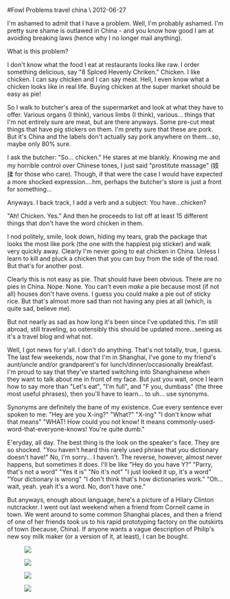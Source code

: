 <!-- layout: post
categories: 
- travel
- china
title: Fowl Problems
date: 2012-06-27
-->
#Fowl Problems
<tag>travel</tag> <tag>china</tag> \\ 2012-06-27



I'm ashamed to admit that I have a problem. Well, I'm probably ashamed. I'm pretty sure shame is outlawed in China - and you know how good I am at avoiding breaking laws (hence why I no longer mail anything).

What is this problem?

I don't know what the food I eat at restaurants looks like raw. I order something delicious, say "8 Splced Hevenly Chriken." Chicken. I like chicken. I can say chicken and I can say meat. Hell, I even know what a chicken looks like in real life. Buying chicken at the super market should be easy as pie!

So I walk to butcher's area of the supermarket and look at what they have to offer. Various organs (I think), various limbs (I think), various... things that I'm not entirely sure are meat, but are there anyways. Some pre-cut meat things that have pig stickers on them. I'm pretty sure that these are pork. But it's China and the labels don't actually say pork anywhere on them...so, maybe only 80% sure.
<!-- more -->

I ask the butcher: "So... chicken." He stares at me blankly. Knowing me and my horrible control over Chinese tones, I just said "prostitute massage" (妓揉 for those who care). Though, if that were the case I would have expected a more shocked expression....hm, perhaps the butcher's store is just a front for something...

Anyways. I back track, I add a verb and a subject: You have...chicken?

"Ah! Chicken. Yes." And then he proceeds to list off at least 15 different things that don't have the word chicken in them.

I nod politely, smile, look down, hiding my tears, grab the package that looks the most like pork (the one with the happiest pig sticker) and walk very quickly away. Clearly I'm never going to eat chicken in China. Unless I learn to kill and pluck a chicken that you can buy from the side of the road. But that's for another post.

Clearly this is not easy as pie. That should have been obvious. There are no pies in China. Nope. None. You can't even *make* a pie because most (if not all) houses don't have ovens. I guess you could make a pie out of sticky rice. But that's almost more sad than not having any pies at all (which, is quite sad, believe me).

But not nearly as sad as how long it's been since I've updated this. I'm still abroad, still traveling, so ostensibly this should be updated more...seeing as it's a travel blog and what not.

Well, I got news for y'all. I don't do anything. That's not totally, true, I guess. The last few weekends, now that I'm in Shanghai, I've gone to my friend's aunt/uncle and/or grandparent's for lunch/dinner/occasionally breakfast. I'm proud to say that they've started switching into Shanghainese when they want to talk about me in front of my face. But just you wait, once I learn how to say more than "Let's eat", "I'm full", and "F you, dumbass" (the three most useful phrases), then you'll have to learn... to uh... use synonyms.

Synonyms are definitely the bane of my existence. Cue every sentence ever spoken to me: "Hey are you X-ing?" "What?" "X-ing" "I don't know what that means" "WHAT! How could you not know! It means commonly-used-word-that-everyone-knows! You're quite dumb."

E'eryday, all day. The best thing is the look on the speaker's face. They are so shocked. "You haven't heard this rarely used phrase that you dictionary doesn't have!" No, I'm sorry... I haven't. The reverse, however, almost never happens, but sometimes it does. I'll be like "Hey do you have Y?" "Parry, that's not a word" "Yes it is" "No it's not" "I just looked it up, it's a word" "Your dictionary is wrong" "I don't think that's how dictionaries work." "Oh... wait, yeah. yeah it's a word. No, don't have one."

But anyways, enough about language, here's a picture of a Hilary Clinton nutcracker. I went out last weekend when a friend from Cornell came in town. We went around to some common Shanghai places, and then a friend of one of her friends took us to his rapid prototyping factory on the outskirts of town (because, China). If anyone wants a vague description of Philip's new soy milk maker (or a version of it, at least), I can be bought.

<figure>
	<img src="/images/shanghai-fowl1.jpg" />
</figure>
<figure>
	<img src="/images/shanghai-fowl2.jpg" />
</figure>
<figure>
	<img src="/images/shanghai-fowl3.jpg" />
</figure>
<figure>
	<img src="/images/shanghai-fowl4.jpg" />
</figure>


